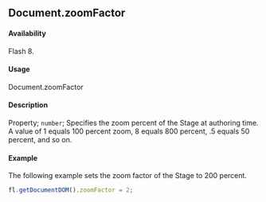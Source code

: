 ## Document.zoomFactor

#### Availability

Flash 8.

#### Usage

Document.zoomFactor

#### Description

Property; `number`; Specifies the zoom percent of the Stage at authoring time. A value of 1 equals 100 percent zoom, 8 equals 800 percent, .5 equals 50 percent, and so on.

#### Example

The following example sets the zoom factor of the Stage to 200 percent.

```javascript
fl.getDocumentDOM().zoomFactor = 2;
```
